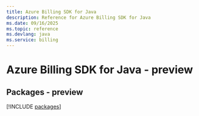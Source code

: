 ```yaml
---
title: Azure Billing SDK for Java
description: Reference for Azure Billing SDK for Java
ms.date: 09/16/2025
ms.topic: reference
ms.devlang: java
ms.service: billing
---
```

# Azure Billing SDK for Java - preview
## Packages - preview
[!INCLUDE [packages](billing-index.md)]